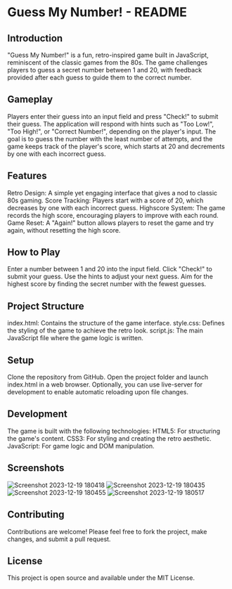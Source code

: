 

# Guess My Number! - README
## Introduction
"Guess My Number!" is a fun, retro-inspired game built in JavaScript, reminiscent of the classic games from the 80s. The game challenges players to guess a secret number between 1 and 20, with feedback provided after each guess to guide them to the correct number.

## Gameplay
Players enter their guess into an input field and press "Check!" to submit their guess. The application will respond with hints such as "Too Low!", "Too High!", or "Correct Number!", depending on the player's input. The goal is to guess the number with the least number of attempts, and the game keeps track of the player's score, which starts at 20 and decrements by one with each incorrect guess.

## Features
Retro Design: A simple yet engaging interface that gives a nod to classic 80s gaming.
Score Tracking: Players start with a score of 20, which decreases by one with each incorrect guess.
Highscore System: The game records the high score, encouraging players to improve with each round.
Game Reset: A "Again!" button allows players to reset the game and try again, without resetting the high score.

## How to Play
Enter a number between 1 and 20 into the input field.
Click "Check!" to submit your guess.
Use the hints to adjust your next guess.
Aim for the highest score by finding the secret number with the fewest guesses.

## Project Structure
index.html: Contains the structure of the game interface.
style.css: Defines the styling of the game to achieve the retro look.
script.js: The main JavaScript file where the game logic is written.

## Setup
Clone the repository from GitHub.
Open the project folder and launch index.html in a web browser.
Optionally, you can use live-server for development to enable automatic reloading upon file changes.

## Development
The game is built with the following technologies:
HTML5: For structuring the game's content.
CSS3: For styling and creating the retro aesthetic.
JavaScript: For game logic and DOM manipulation.

## Screenshots
![Screenshot 2023-12-19 180418](https://github.com/shubhankarsapa/Guess-My-Number-game-/assets/68692398/221eb930-7299-4ef6-8928-b3b0f7baf710)
![Screenshot 2023-12-19 180435](https://github.com/shubhankarsapa/Guess-My-Number-game-/assets/68692398/94f57b2e-b4da-4532-829a-b32f671c675c)
![Screenshot 2023-12-19 180455](https://github.com/shubhankarsapa/Guess-My-Number-game-/assets/68692398/dd6c20a0-1d19-4664-a707-841175b374df)
![Screenshot 2023-12-19 180517](https://github.com/shubhankarsapa/Guess-My-Number-game-/assets/68692398/7ef36a43-f210-4b9f-98de-94665e92c223)


## Contributing
Contributions are welcome! Please feel free to fork the project, make changes, and submit a pull request.

## License
This project is open source and available under the MIT License.
